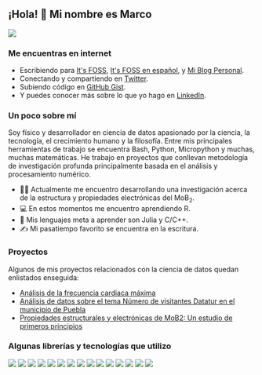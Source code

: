 ## ¡Hola! 👋 Mi nombre es Marco

![](https://pbs.twimg.com/profile_banners/1347006160331747330/1650943639/1500x500)

### Me encuentras en internet

- Escribiendo para [It's FOSS](https://itsfoss.com/), [It's FOSS en español](https://es.itsfoss.com/), y [Mi Blog Personal](https://marcocarmonaga.github.io/Blog/).
- Conectando y compartiendo en [Twitter](https://twitter.com/marcocarmonaga).
- Subiendo código en [GitHub Gist](https://gist.github.com/marcocarmonaga).
- Y puedes conocer más sobre lo que yo hago en [LinkedIn](https://www.linkedin.com/in/marcocarmonaga/).

### Un poco sobre mí

Soy físico y desarrollador en ciencia de datos apasionado por la ciencia, la tecnología, el crecimiento humano y la filosofía. Entre mis principales herramientas de trabajo se encuentra Bash, Python, Micropython y muchas, muchas matemáticas. He trabajo en proyectos que conllevan metodología de investigación profunda principalmente basada en el análisis y procesamiento numérico.

- 👨‍🔬 Actualmente me encuentro desarrollando una investigación acerca de la estructura y propiedades electrónicas del MoB$_2$.
- 💻 En estos momentos me encuentro aprendiendo R.
- 💬 Mis lenguajes meta a aprender son Julia y C/C++.
- ✍️ Mi pasatiempo favorito se encuentra en la escritura.

### Proyectos

Algunos de mis proyectos relacionados con la ciencia de datos quedan enlistados enseguida:

- [Análisis de la frecuencia cardiaca máxima](https://github.com/marcocarmonaga/Analisis_de_la_frecuencia_cardiaca_maxima)
- [Análisis de datos sobre el tema Número de visitantes Datatur en el municipio de Puebla](https://github.com/marcocarmonaga/Analisis_en_el_Numero_de_Visitantes_Datatur)
- [Propiedades estructurales y electrónicas de MoB2: Un estudio de primeros principios](https://github.com/marcocarmonaga/MoB_2-Study-Properties_Quantum_expresso)

### Algunas librerías y tecnologías que utilizo

![](https://img.shields.io/badge/Heroku-430098?style=for-the-badge&logo=heroku&logoColor=white)
![](https://img.shields.io/badge/microsoft%20azure-0089D6?style=for-the-badge&logo=microsoft-azure&logoColor=white)
![](https://img.shields.io/badge/Nextcloud-0082C9?style=for-the-badge&logo=Nextcloud&logoColor=white)
![](https://img.shields.io/badge/MySQL-005C84?style=for-the-badge&logo=mysql&logoColor=white)
![](https://img.shields.io/badge/PostgreSQL-316192?style=for-the-badge&logo=postgresql&logoColor=white)
![](https://img.shields.io/badge/Jupyter-F37626.svg?&style=for-the-badge&logo=Jupyter&logoColor=white)
![](https://img.shields.io/badge/Markdown-000000?style=for-the-badge&logo=markdown&logoColor=white)
![](https://img.shields.io/badge/Visual_Studio_Code-0078D4?style=for-the-badge&logo=visual%20studio%20code&logoColor=white)
![](https://img.shields.io/badge/Python-FFD43B?style=for-the-badge&logo=python&logoColor=blue)
![](https://img.shields.io/badge/Pandas-2C2D72?style=for-the-badge&logo=pandas&logoColor=white)
![](https://img.shields.io/badge/Numpy-777BB4?style=for-the-badge&logo=numpy&logoColor=white)
![](https://img.shields.io/badge/scikit_learn-F7931E?style=for-the-badge&logo=scikit-learn&logoColor=white)
![](https://img.shields.io/badge/Ubuntu-E95420?style=for-the-badge&logo=ubuntu&logoColor=white)
![](https://img.shields.io/badge/GIT-E44C30?style=for-the-badge&logo=git&logoColor=white)
![](https://img.shields.io/badge/GNU%20Bash-4EAA25?style=for-the-badge&logo=GNU%20Bash&logoColor=white)
